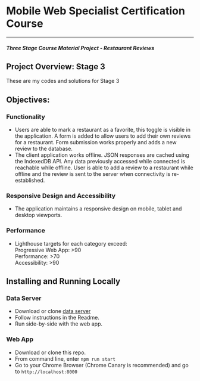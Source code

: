 # Mobile Web Specialist Certification Course
---
#### _Three Stage Course Material Project - Restaurant Reviews_

## Project Overview: Stage 3

These are my codes and solutions for Stage 3


## Objectives:
### Functionality
- Users are able to mark a restaurant as a favorite, this toggle is visible in the application. A form is added to allow users to add their own reviews for a restaurant. Form submission works properly and adds a new review to the database.
- The client application works offline. JSON responses are cached using the IndexedDB API. Any data previously accessed while connected is reachable while offline. User is able to add a review to a restaurant while offline and the review is sent to the server when connectivity is re-established.

### Responsive Design and Accessibility
- The application maintains a responsive design on mobile, tablet and desktop viewports.

### Performance
- Lighthouse targets for each category exceed:  
   Progressive Web App: >90  
   Performance: >70  
   Accessibility: >90  

## Installing and Running Locally

### Data Server
- Download or clone <a href="https://github.com/jimmymercado/mws-restaurant-stage-2-data" target="_blank">data server</a> 
- Follow instructions in the Readme.
- Run side-by-side with the web app.

### Web App
- Download or clone this repo.
- From command line, enter `npm run start`
- Go to your Chrome Browser (Chrome Canary is recommended) and go to `http://localhost:8000`